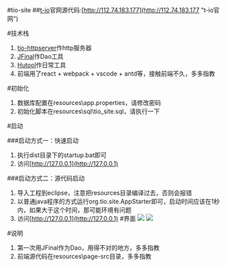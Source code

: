 #tio-site
##[t-io](https://git.oschina.net/tywo45/t-io)官网源代码:[http://112.74.183.177](http://112.74.183.177 "t-io官网")

#技术栈
1. [tio-httpserver](https://git.oschina.net/tywo45/t-io)作http服务器
2. [JFinal](https://git.oschina.net/jfinal/jfinal)作Dao工具
3. [Hutool](https://git.oschina.net/loolly/hutool)作日常工具
4. 前端用了react + webpack + vscode + antd等，接触前端不久，多多指教

#初始化
1. 数据库配置在resources\app.properties，请修改密码
2. 初始化脚本在resources\sql\tio_site.sql，请执行一下

#启动

###启动方式一：快速启动

1. 执行dist目录下的startup.bat即可
2. 访问[http://127.0.0.1](http://127.0.0.1)

###启动方式二：源代码启动
1. 导入工程到eclipse，注意把resources目录编译过去，否则会报错
2. 以普通java程序的方式运行org.tio.site.AppStarter即可，启动时间应该在1秒内，如果大于这个时间，那可能环境有问题
3. 访问[http://127.0.0.1](http://127.0.0.1)
#界面
![](https://git.oschina.net/tywo45/t-io/raw/master/docs/tio-site/1.png)
![](https://git.oschina.net/tywo45/t-io/raw/master/docs/tio-site/2.png)

#说明
1. 第一次用JFinal作为Dao，用得不对的地方，多多指教
2. 前端源代码在resources\page-src目录，多多指教